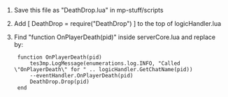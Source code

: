 
1) Save this file as "DeathDrop.lua" in mp-stuff/scripts

2) Add [ DeathDrop = require("DeathDrop") ] to the top of logicHandler.lua

3) Find "function OnPlayerDeath(pid)" inside serverCore.lua and replace by:

		function OnPlayerDeath(pid)
			tes3mp.LogMessage(enumerations.log.INFO, "Called \"OnPlayerDeath\" for " .. logicHandler.GetChatName(pid))
			--eventHandler.OnPlayerDeath(pid)
			DeathDrop.Drop(pid) 	
		end

